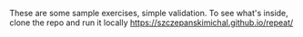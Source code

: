 These are some sample exercises, simple validation.
To see what's inside, clone the repo and run it locally
https://szczepanskimichal.github.io/repeat/
